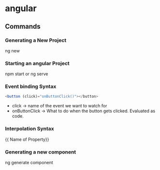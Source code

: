 # angular

## Commands 
### Generating a New Project 
ng new <app name>

### Starting an angular Project 
npm start or ng serve

### Event binding Syntax

```javascript
<button (click)="onButtonClick()"></button>
```

* click -> name of the event we want to watch for
* onButtonClick -> What to do when the button gets clicked. Evaluated as code. 

### Interpolation Syntax
{{ Name of Property}}

### Generating a new component
 ng generate component <name>